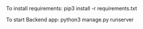 To install requirements:
  pip3 install -r requirements.txt

To start Backend app:
  python3 manage.py runserver
